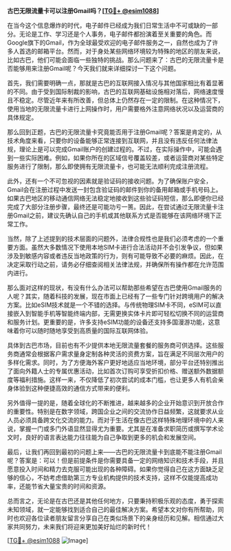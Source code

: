 **古巴无限流量卡可以注册Gmail吗？[[TG💪+ @esim1088](https://t.me/s/esim1088)]**

在当今这个信息爆炸的时代，电子邮件已经成为我们日常生活中不可或缺的一部分。无论是工作、学习还是个人事务，电子邮件都扮演着至关重要的角色。而Google旗下的Gmail，作为全球最受欢迎的电子邮件服务之一，自然也成为了许多人首选的邮箱平台。然而，对于身处某些网络环境较为特殊的地区的朋友来说，比如古巴，他们可能会面临一些独特的挑战。那么问题来了：古巴的无限流量卡是否能够用来注册Gmail呢？今天我们就来详细探讨一下这个问题。

首先，我们需要明确一点，那就是古巴的互联网接入情况与其他国家相比有着显著的不同。由于受到国际制裁的影响，古巴的互联网基础设施相对落后，网络速度慢且不稳定。尽管近年来有所改善，但总体上仍然存在一定的限制。在这种情况下，使用当地的无限流量卡进行上网操作时，用户需要格外注意网络状况以及运营商的具体规定。

那么回到正题，古巴的无限流量卡究竟能否用于注册Gmail呢？答案是肯定的，从技术角度来看，只要你的设备能够正常连接到互联网，并且没有违反任何法律法规，理论上是可以完成Gmail账户的创建过程的。不过，在实际操作中，可能会遇到一些实际困难。例如，如果你所在的区域信号覆盖较差，或者运营商对某些特定服务进行了限制，那么即使拥有无限流量卡，也可能无法顺利完成注册流程。

此外，还有一个不可忽视的因素就是验证码的接收问题。为了确保账户安全，Gmail会在注册过程中发送一封包含验证码的邮件到你的备用邮箱或手机号码上。如果古巴地区的移动通信网络无法稳定地接收到这些验证码短信，那么即便你已经完成了大部分注册步骤，最终还是可能功亏一篑。因此，在尝试通过无限流量卡注册Gmail之前，建议先确认自己的手机或其他联系方式是否能够在该网络环境下正常工作。

当然，除了上述提到的技术层面的问题外，法律合规性也是我们必须考虑的一个重要方面。虽然大多数情况下使用本地SIM卡进行合法活动并不会引发争议，但如果涉及到敏感内容或者违反当地政策的行为，则有可能导致不必要的麻烦。因此，在决定采取行动之前，请务必仔细查阅相关法律法规，并确保所有操作都在允许范围内进行。

那么面对这样的现状，有没有什么办法可以帮助那些希望在古巴使用Gmail服务的人呢？其实，随着科技的发展，现在市面上已经有了一些专门针对跨境用户的解决方案。比如eSIM技术就是一个不错的选择。与传统物理SIM卡不同，eSIM可以直接嵌入到智能手机等智能终端内部，无需更换实体卡片即可轻松切换不同的运营商和服务计划。更重要的是，许多支持eSIM功能的设备还支持多国漫游功能，这意味着你可以随时随地享受到高质量的国际互联网体验。

具体到古巴市场，目前也有不少提供本地无限流量套餐的服务商可供选择。这些服务商通常会根据客户需求量身定制各种灵活的资费方案，旨在满足不同层次用户的多样化需求。同时，为了方便海外客户更好地适应当地环境，部分平台还特别推出了面向外籍人士的专属优惠活动，比如首次订购可享受折扣价格、赠送额外数据额度等福利措施。这样一来，不仅降低了初次尝试的成本门槛，也让更多人有机会亲身体验到这种便捷高效的通信方式带来的便利。

另外值得一提的是，随着全球化的不断推进，越来越多的企业开始意识到开放合作的重要性。特别是在数字领域，跨国企业之间的交流协作日益频繁，这就要求从业人员必须具备跨文化交流的能力。而对于生活在像古巴这样特殊地理环境中的人来说，掌握一门或多门外语显然显得尤为重要。尤其是在准备求职简历或撰写学术论文时，良好的语言表达能力往往能为自己争取到更多的机会和发展空间。

最后，让我们再回到最初的问题上来——古巴的无限流量卡到底能不能注册Gmail呢？答案是：可以！但是前提条件是你需要具备一定的网络知识和技术手段，并且愿意投入时间和精力去克服可能出现的各种障碍。如果你觉得自己在这方面缺乏足够的信心，不妨考虑借助第三方专业机构提供的技术支持，这样不仅能提高成功率，还能节省大量宝贵的时间和资源。

总而言之，无论是在古巴还是其他任何地方，只要秉持积极乐观的态度，勇于探索未知领域，就一定能够找到适合自己的最佳解决方案。希望本文对你有所帮助，同时也欢迎各位读者朋友留言分享自己在类似场景下的亲身经历和见解。相信通过大家共同努力，未来我们将迎来更加美好灿烂的新时代！

[[TG💪+ @esim1088](https://t.me/s/esim1088) ![Image](https://i.postimg.cc/4NQfJmqS/Snipaste-2025-05-13-00-14-12.png)]